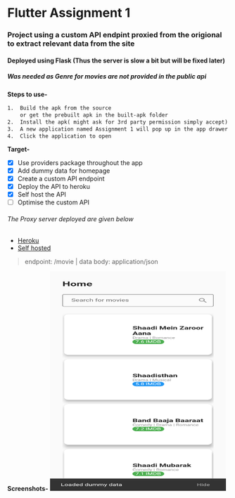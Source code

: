 # Flutter Assignment 1

### Project using a custom API endpint proxied from the origional to extract relevant data from the site
#### Deployed using Flask (Thus the server is slow a bit but will be fixed later)
##### Was needed as Genre for movies are not provided in the public api


**Steps to use-**
```
1.  Build the apk from the source
    or get the prebuilt apk in the built-apk folder
2.  Install the apk( might ask for 3rd party permission simply accept)
3.  A new application named Assignment 1 will pop up in the app drawer
4.  Click the application to open
```

**Target-**
- [x] Use providers package throughout the app
- [x] Add dummy data for homepage
- [x] Create a custom API endpoint
- [x] Deploy the API to heroku
- [x] Self host the API
- [ ] Optimise the custom API

###### The Proxy server deployed are given below
- <a href="https://proxyimdb.herokuapp.com/">Heroku</a>
- <a href="http://breezing.me:8000">Self hosted</a>
> endpoint:  /movie | 
> data body:  application/json

**Screenshots-**
<img src="https://raw.githubusercontent.com/harshraj21/Assignment1/main/screenshot1.png"
     alt="https://raw.githubusercontent.com/harshraj21/Assignment1/main/screenshot1.png" 
     width="400" 
     height="500"/>
